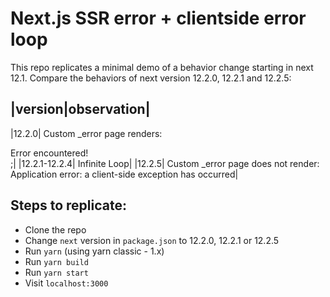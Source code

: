 # Next.js SSR error + clientside error loop

This repo replicates a minimal demo of a behavior change starting in next 12.1. Compare the behaviors of next version 12.2.0, 12.2.1 and 12.2.5:

|version|observation|
---------------------
|12.2.0| Custom _error page renders: <div>Error encountered!</div>;|
|12.2.1-12.2.4| Infinite Loop|
|12.2.5| Custom _error page does not render: Application error: a client-side exception has occurred|

## Steps to replicate:

- Clone the repo
- Change `next` version in `package.json` to 12.2.0, 12.2.1 or 12.2.5
- Run `yarn` (using yarn classic - 1.x)
- Run `yarn build`
- Run `yarn start`
- Visit `localhost:3000`

